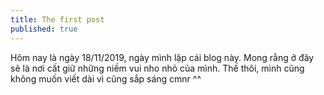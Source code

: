 ```yaml
---
title: The first post
published: true
---
```


Hôm nay là ngày 18/11/2019, ngày mình lập cái blog này. Mong rằng ở đây sẽ là nơi cất giữ những niềm vui nho nhỏ của mình.
Thế thôi, mình cũng không muốn viết dài vì cũng sắp sáng cmnr ^^
